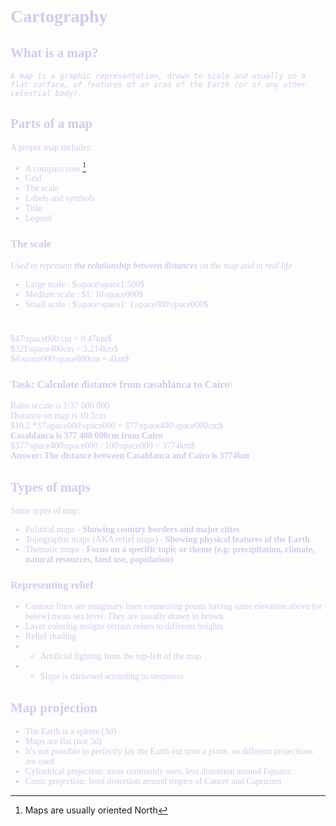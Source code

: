 <span style="font-family:'Cascadia Code'; Color: #ccccf0">

# Cartography
## What is a map?
*```A map is a graphic representation, drawn to scale and usually on a flat surface, of features of an area of the Earth (or of any other celestial body).```*
## Parts of a map
A proper map includes:
* A compass rose [^1]
* Grid
* The scale
* Labels and symbols
* Title
* Legend
### The scale
  *Used to represent **the relationship between distances** on the map and in real life*
  * Large scale : $\space\space1:500$
  * Medium scale : $1: 10\space000$
  * Small scale : $\space\space1: 1\space000\space000$
#
$47\space000 cm = 0.47km$<br>
$321\space400cm = 3.214km$<br>
$4\space000\space000cm = 4km$
### Task: Calculate distance from casablanca to Cairo\
Ratio sccale is 1:37 000 000\
Distance on map is 10.2cm\
$10.2 *37\space000\space000 = 377\space400\space000cm$\
**Casablanca is 377 400 000cm from Cairo**\
$377\space400\space000 / 100\space000 = 3774km$\
**Answer: The distance between Casablanca and Cairo is 3774km**
## Types of maps
Some types of map:
* Political maps - **Showing country borders and major cities**
* Topographic maps (AKA relief maps) - **Showing physical features of the Earth**
* Thematic maps - **Focus on a specific topic or theme (e.g: precipitation, climate, natural resources, land use, population)**
### Representing relief
* Contour lines are imaginary lines connecting points having same elevation above (or below) mean sea level. They are usually drawn in brown
* Layer coloring assigns certain colors to different heights
* Relief shading
* * Artificial lighting from the top-left of the map
* * Slope is darkened according to steepness
## Map projection
* The Earth is a sphere (3d)
* Maps are flat (not 3d)
* It's not possible to perfectly lay the Earth out onto a plane, so different projections are used
* Cylindrical projection: most commonly seen, less distortion around Equator
* Conic projection: least distortion around tropics of Cancer and Capricorn
[^1]: Maps are usually oriented North
</span>